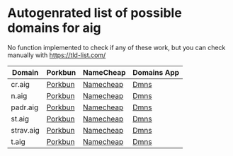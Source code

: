 # Autogenrated list of possible domains for aig

No function implemented to check if any of these work, but you can check manually with https://tld-list.com/

| Domain | Porkbun | NameCheap | Domains App |
|---|---|---|---|
| cr.aig | [Porkbun](https://porkbun.com/checkout/search?prb=e814663da1&tlds=&idnLanguage=&search=search&q=cr.aig) | [Namecheap](https://www.namecheap.com/domains/registration/results/?domain=cr.aig) | [Dmns](https://dmns.app/domains?q=cr.aig) |
| n.aig | [Porkbun](https://porkbun.com/checkout/search?prb=e814663da1&tlds=&idnLanguage=&search=search&q=n.aig) | [Namecheap](https://www.namecheap.com/domains/registration/results/?domain=n.aig) | [Dmns](https://dmns.app/domains?q=n.aig) |
| padr.aig | [Porkbun](https://porkbun.com/checkout/search?prb=e814663da1&tlds=&idnLanguage=&search=search&q=padr.aig) | [Namecheap](https://www.namecheap.com/domains/registration/results/?domain=padr.aig) | [Dmns](https://dmns.app/domains?q=padr.aig) |
| st.aig | [Porkbun](https://porkbun.com/checkout/search?prb=e814663da1&tlds=&idnLanguage=&search=search&q=st.aig) | [Namecheap](https://www.namecheap.com/domains/registration/results/?domain=st.aig) | [Dmns](https://dmns.app/domains?q=st.aig) |
| strav.aig | [Porkbun](https://porkbun.com/checkout/search?prb=e814663da1&tlds=&idnLanguage=&search=search&q=strav.aig) | [Namecheap](https://www.namecheap.com/domains/registration/results/?domain=strav.aig) | [Dmns](https://dmns.app/domains?q=strav.aig) |
| t.aig | [Porkbun](https://porkbun.com/checkout/search?prb=e814663da1&tlds=&idnLanguage=&search=search&q=t.aig) | [Namecheap](https://www.namecheap.com/domains/registration/results/?domain=t.aig) | [Dmns](https://dmns.app/domains?q=t.aig) |
